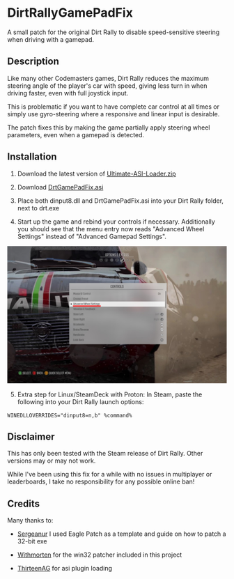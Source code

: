 # DirtRallyGamePadFix
A small patch for the original Dirt Rally to disable speed-sensitive steering when driving with a gamepad.

## Description

Like many other Codemasters games, Dirt Rally reduces the maximum steering angle of the player's car with speed, giving less turn in when driving faster, even with full joystick input.

This is problematic if you want to have complete car control at all times or simply use gyro-steering where a responsive and linear input is desirable.

The patch fixes this by making the game partially apply steering wheel parameters, even when a gamepad is detected.

## Installation

1. Download the latest version of [Ultimate-ASI-Loader.zip](https://github.com/ThirteenAG/Ultimate-ASI-Loader/releases)

2. Download [DrtGamePadFix.asi](https://github.com/Tobe95/DirtRallyGamePadFix/releases)

3. Place both dinput8.dll and DrtGamePadFix.asi into your Dirt Rally folder, next to drt.exe

4. Start up the game and rebind your controls if necessary. Additionally you should see that the menu entry now reads "Advanced Wheel Settings" instead of "Advanced Gamepad Settings".

<img src="/assets/wheel_settings.png" alt="wheel_settings">

5. Extra step for Linux/SteamDeck with Proton: In Steam, paste the following into your Dirt Rally launch options:
```
WINEDLLOVERRIDES="dinput8=n,b" %command%
```

## Disclaimer

This has only been tested with the Steam release of Dirt Rally. Other versions may or may not work.

While I've been using this fix for a while with no issues in multiplayer or leaderboards, I take no responsibility for any possible online ban!

## Credits

Many thanks to:

- [Sergeanur](https://github.com/Sergeanur/EaglePatch) I used Eagle Patch as a template and guide on how to patch a 32-bit exe

- [Withmorten](https://github.com/withmorten/patcher) for the win32 patcher included in this project

- [ThirteenAG](https://github.com/ThirteenAG/Ultimate-ASI-Loader) for asi plugin loading
